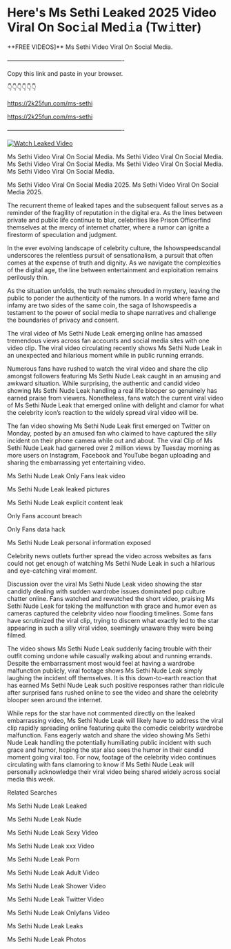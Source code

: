 # Here's Ms Sethi Leaked 2025 Video Viral On Soc𝚒al Med𝚒a (Tw𝚒tter)

++FREE VIDEOS]** Ms Sethi Video Viral On Social Media.

———————————————————-

Copy this link and paste in your browser.

👇👇👇👇👇👇

https://2k25fun.com/ms-sethi

https://2k25fun.com/ms-sethi

———————————————————-

[![Watch Leaked Video](https://miro.medium.com/v2/resize:fit:828/format:webp/1*cilzJN44JGOrTw9NJCrNHA.gif "Watch Leaked Video")](https://2k25fun.com/ms-sethi)

Ms Sethi Video Viral On Social Media. Ms Sethi Video Viral On Social Media. Ms Sethi Video Viral On Social Media. Ms Sethi Video Viral On Social Media. Ms Sethi Video Viral On Social Media.

Ms Sethi Video Viral On Social Media 2025. Ms Sethi Video Viral On Social Media 2025.

The recurrent theme of leaked tapes and the subsequent fallout serves as a reminder of the fragility of reputation in the digital era. As the lines between private and public life continue to blur, celebrities like Prison Officerfind themselves at the mercy of internet chatter, where a rumor can ignite a firestorm of speculation and judgment.

In the ever evolving landscape of celebrity culture, the Ishowspeedscandal underscores the relentless pursuit of sensationalism, a pursuit that often comes at the expense of truth and dignity. As we navigate the complexities of the digital age, the line between entertainment and exploitation remains perilously thin.

As the situation unfolds, the truth remains shrouded in mystery, leaving the public to ponder the authenticity of the rumors. In a world where fame and infamy are two sides of the same coin, the saga of Ishowspeedis a testament to the power of social media to shape narratives and challenge the boundaries of privacy and consent.

The viral video of Ms Sethi Nude Leak emerging online has amassed tremendous views across fan accounts and social media sites with one video clip. The viral video circulating recently shows Ms Sethi Nude Leak in an unexpected and hilarious moment while in public running errands.

Numerous fans have rushed to watch the viral video and share the clip amongst followers featuring Ms Sethi Nude Leak caught in an amusing and awkward situation. While surprising, the authentic and candid video showing Ms Sethi Nude Leak handling a real life blooper so genuinely has earned praise from viewers. Nonetheless, fans watch the current viral video of Ms Sethi Nude Leak that emerged online with delight and clamor for what the celebrity icon’s reaction to the widely spread viral video will be.

The fan video showing Ms Sethi Nude Leak first emerged on Twitter on Monday, posted by an amused fan who claimed to have captured the silly incident on their phone camera while out and about. The viral Clip of Ms Sethi Nude Leak had garnered over 2 million views by Tuesday morning as more users on Instagram, Facebook and YouTube began uploading and sharing the embarrassing yet entertaining video.

Ms Sethi Nude Leak Only Fans leak video

Ms Sethi Nude Leak leaked pictures

Ms Sethi Nude Leak explicit content leak

Only Fans account breach

Only Fans data hack

Ms Sethi Nude Leak personal information exposed

Celebrity news outlets further spread the video across websites as fans could not get enough of watching Ms Sethi Nude Leak in such a hilarious and eye-catching viral moment.

Discussion over the viral Ms Sethi Nude Leak video showing the star candidly dealing with sudden wardrobe issues dominated pop culture chatter online. Fans watched and rewatched the short video, praising Ms Sethi Nude Leak for taking the malfunction with grace and humor even as cameras captured the celebrity video now flooding timelines. Some fans have scrutinized the viral clip, trying to discern what exactly led to the star appearing in such a silly viral video, seemingly unaware they were being filmed.

The video shows Ms Sethi Nude Leak suddenly facing trouble with their outfit coming undone while casually walking about and running errands. Despite the embarrassment most would feel at having a wardrobe malfunction publicly, viral footage shows Ms Sethi Nude Leak simply laughing the incident off themselves. It is this down-to-earth reaction that has earned Ms Sethi Nude Leak such positive responses rather than ridicule after surprised fans rushed online to see the video and share the celebrity blooper seen around the internet.

While reps for the star have not commented directly on the leaked embarrassing video, Ms Sethi Nude Leak will likely have to address the viral clip rapidly spreading online featuring quite the comedic celebrity wardrobe malfunction. Fans eagerly watch and share the video showing Ms Sethi Nude Leak handling the potentially humiliating public incident with such grace and humor, hoping the star also sees the humor in their candid moment going viral too. For now, footage of the celebrity video continues circulating with fans clamoring to know if Ms Sethi Nude Leak will personally acknowledge their viral video being shared widely across social media this week.

Related Searches

Ms Sethi Nude Leak Leaked

Ms Sethi Nude Leak Nude

Ms Sethi Nude Leak Sexy Video

Ms Sethi Nude Leak xxx Video

Ms Sethi Nude Leak Porn

Ms Sethi Nude Leak Adult Video

Ms Sethi Nude Leak Shower Video

Ms Sethi Nude Leak Twitter Video

Ms Sethi Nude Leak Onlyfans Video

Ms Sethi Nude Leak Leaks

Ms Sethi Nude Leak Photos